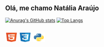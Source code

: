<h2> Olá, me chamo Natália Araújo </h2>

[![Anurag's GitHub stats](https://github-readme-stats.vercel.app/api?username=nataliarauj&theme=omni)](https://github.com/nataliarauj/github-readme-stats)
[![Top Langs](https://github-readme-stats.vercel.app/api/top-langs/?username=nataliarauj&theme=omni&layout=donut)](https://github.com/nataliarauj/github-readme-stats)

<div style="display: inline_block"><br>

  <img align="center" alt="HTML" height="30" width="40" src="https://raw.githubusercontent.com/devicons/devicon/master/icons/html5/html5-original.svg">
  <img align="center" alt="CSS" height="30" width="40" src="https://raw.githubusercontent.com/devicons/devicon/master/icons/css3/css3-original.svg">
  <img align="center" alt="Python" height="30" width="40" src="https://raw.githubusercontent.com/devicons/devicon/master/icons/python/python-original.svg">
</div>
